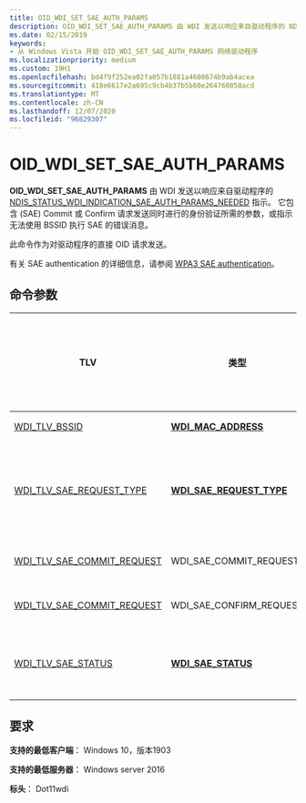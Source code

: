 ```yaml
---
title: OID_WDI_SET_SAE_AUTH_PARAMS
description: OID_WDI_SET_SAE_AUTH_PARAMS 由 WDI 发送以响应来自驱动程序的 NDIS_STATUS_WDI_INDICATION_SAE_AUTH_PARAMS_NEEDED 指示。 它包含 (SAE) Commit 或 Confirm 请求发送同时进行的身份验证所需的参数，或指示无法使用 BSSID 执行 SAE 的错误消息。
ms.date: 02/15/2019
keywords:
- 从 Windows Vista 开始 OID_WDI_SET_SAE_AUTH_PARAMS 网络驱动程序
ms.localizationpriority: medium
ms.custom: 19H1
ms.openlocfilehash: bd4f9f252ea02fa057b1881a4608674b9ab4acea
ms.sourcegitcommit: 418e6617e2a695c9cb4b37b5b60e264760858acd
ms.translationtype: MT
ms.contentlocale: zh-CN
ms.lasthandoff: 12/07/2020
ms.locfileid: "96829307"
---
```

# <a name="oid_wdi_set_sae_auth_params"></a>OID_WDI_SET_SAE_AUTH_PARAMS

**OID_WDI_SET_SAE_AUTH_PARAMS** 由 WDI 发送以响应来自驱动程序的 [NDIS_STATUS_WDI_INDICATION_SAE_AUTH_PARAMS_NEEDED](ndis-status-wdi-indication-sae-auth-params-needed.md) 指示。 它包含 (SAE) Commit 或 Confirm 请求发送同时进行的身份验证所需的参数，或指示无法使用 BSSID 执行 SAE 的错误消息。 

此命令作为对驱动程序的直接 OID 请求发送。

有关 SAE authentication 的详细信息，请参阅 [WPA3 SAE authentication](wpa3-sae-authentication.md)。

## <a name="command-parameters"></a>命令参数

| TLV | 类型 | 允许多个 TLV 实例 | 可选 | 说明 |
| --- | --- | --- | --- | --- |
| [WDI_TLV_BSSID](wdi-tlv-bssid.md) | [**WDI_MAC_ADDRESS**](/windows-hardware/drivers/ddi/dot11wdi/ns-dot11wdi-_wdi_mac_address) |  |  | AP 的 BSSID。 |
| [WDI_TLV_SAE_REQUEST_TYPE](wdi-tlv-sae-request-type.md) | [**WDI_SAE_REQUEST_TYPE**](/windows-hardware/drivers/ddi/wditypes/ne-wditypes-_wdi_sae_request_type) |   |   | 要发送到 BSSID 的 SAE 请求帧的类型。 |
| [WDI_TLV_SAE_COMMIT_REQUEST](wdi-tlv-sae-commit-request.md) | WDI_SAE_COMMIT_REQUEST |  | X | SAE 提交请求参数。 |
| [WDI_TLV_SAE_COMMIT_REQUEST](wdi-tlv-sae-confirm-request.md) | WDI_SAE_CONFIRM_REQUEST |  | X | SAE 确认请求参数。 |
| [WDI_TLV_SAE_STATUS](wdi-tlv-sae-status.md) | [**WDI_SAE_STATUS**](/windows-hardware/drivers/ddi/wditypes/ne-wditypes-_wdi_sae_status) |   | X | SAE 身份验证失败错误状态。 |

## <a name="requirements"></a>要求

**支持的最低客户端**： Windows 10，版本1903

**支持的最低服务器**： Windows server 2016

**标头**： Dot11wdi
